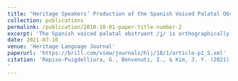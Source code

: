 ```yaml
---
title: "Heritage Speakers’ Production of the Spanish Voiced Palatal Obstruent: A Closer Look at Orthography and Universal Phonetic Principles"
collection: publications
permalink: /publication/2010-10-01-paper-title-number-2
excerpt: 'The Spanish voiced palatal obstruent /ʝ/ is orthographically represented as ⟨y⟩ or ⟨ll⟩. The most closely related sound in English is /j/, which is often written with ⟨y⟩, but produced with weaker constriction compared to the Spanish /ʝ/. Our goal is to examine influence from English (i.e., the majority language) in heritage speakers’ production of the Spanish /ʝ/ by testing the effect of orthography (i.e., whether stronger influence is found in ⟨y⟩ than in ⟨ll⟩). Heritage speech data were collected using a read-aloud task in which the stimuli varied in orthography, preceding vowel height, and stress condition. Results showed that heritage speakers predominantly produced the Spanish /ʝ/ as an English-like approximant [j], which was preferred even more when /ʝ/ was written with ⟨y⟩. However, the orthography effect surfaced only when the phonetic contexts did not favor strong constriction, suggesting that orthography-induced majority language influence is conditioned by universal phonetic principles.'
date: 2021-07-16
venue: 'Heritage Language Journal'
paperurl: 'https://brill.com/view/journals/hlj/18/1/article-p1_5.xml'
citation: 'Repiso-Puigdelliura, G., Benvenuti, I., & Kim, J. Y. (2021). Heritage Speakers’ Production of the Spanish Voiced Palatal Obstruent/ʝ/: A Closer Look at Orthography and Universal Phonetic Principles. <i>Heritage Language Journal</i>, 18(1), 1-30.
'
---
```

